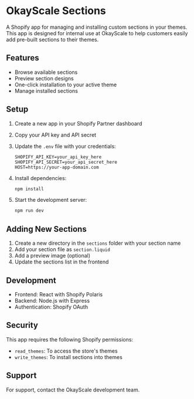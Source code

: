 # OkayScale Sections

A Shopify app for managing and installing custom sections in your themes. This app is designed for internal use at OkayScale to help customers easily add pre-built sections to their themes.

## Features

- Browse available sections
- Preview section designs
- One-click installation to your active theme
- Manage installed sections

## Setup

1. Create a new app in your Shopify Partner dashboard
2. Copy your API key and API secret
3. Update the `.env` file with your credentials:
   ```
   SHOPIFY_API_KEY=your_api_key_here
   SHOPIFY_API_SECRET=your_api_secret_here
   HOST=https://your-app-domain.com
   ```

4. Install dependencies:
   ```bash
   npm install
   ```

5. Start the development server:
   ```bash
   npm run dev
   ```

## Adding New Sections

1. Create a new directory in the `sections` folder with your section name
2. Add your section file as `section.liquid`
3. Add a preview image (optional)
4. Update the sections list in the frontend

## Development

- Frontend: React with Shopify Polaris
- Backend: Node.js with Express
- Authentication: Shopify OAuth

## Security

This app requires the following Shopify permissions:
- `read_themes`: To access the store's themes
- `write_themes`: To install sections into themes

## Support

For support, contact the OkayScale development team. 